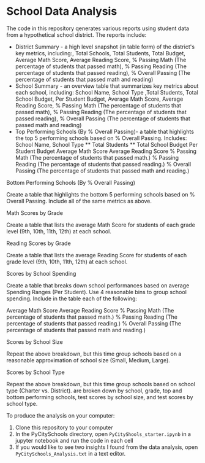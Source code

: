 # School Data Analysis

The code in this repository qenerates various reports using student data from a hypothetical school district. The reports include:
* District Summary - a high level snapshot (in table form) of the district's key metrics, including:, Total Schools, Total Students, Total Budget, Average Math Score, Average Reading Score, % Passing Math (The percentage of students that passed math), % Passing Reading (The percentage of students that passed reading), % Overall Passing (The percentage of students that passed math and reading)
* School Summary - an overview table that summarizes key metrics about each school, including: School Name, School Type ,Total Students, Total School Budget, Per Student Budget, Average Math Score, Average Reading Score, % Passing Math (The percentage of students that passed math), % Passing Reading (The percentage of students that passed reading), % Overall Passing (The percentage of students that passed math and reading)
* Top Performing Schools (By % Overall Passing)- a table that highlights the top 5 performing schools based on % Overall Passing. Includes: School Name, School Type 
** Total Students
** Total School Budget
Per Student Budget
Average Math Score
Average Reading Score
% Passing Math (The percentage of students that passed math.)
% Passing Reading (The percentage of students that passed reading.)
% Overall Passing (The percentage of students that passed math and reading.)




Bottom Performing Schools (By % Overall Passing)

Create a table that highlights the bottom 5 performing schools based on % Overall Passing. Include all of the same metrics as above.


Math Scores by Grade

Create a table that lists the average Math Score for students of each grade level (9th, 10th, 11th, 12th) at each school.


Reading Scores by Grade

Create a table that lists the average Reading Score for students of each grade level (9th, 10th, 11th, 12th) at each school.


Scores by School Spending

Create a table that breaks down school performances based on average Spending Ranges (Per Student). Use 4 reasonable bins to group school spending. Include in the table each of the following:

Average Math Score
Average Reading Score
% Passing Math (The percentage of students that passed math.)
% Passing Reading (The percentage of students that passed reading.)
% Overall Passing (The percentage of students that passed math and reading.)




Scores by School Size

Repeat the above breakdown, but this time group schools based on a reasonable approximation of school size (Small, Medium, Large).


Scores by School Type

Repeat the above breakdown, but this time group schools based on school type (Charter vs. District).
are broken down by school, grade, top and bottom performing schools, test scores by school size, and test scores by school type.

To produce the analysis on your computer:
1. Clone this repository to your computer
2. In the PyCitySchools directory, open `PyCityShools_starter.ipynb` in a jupyter notebook and run the code in each cell
3. If you would like to see two insights I found from the data analysis, open `PyCitySchools_Analysis.txt` in a text editor.
